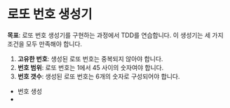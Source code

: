 # 로또 번호 생성기
**목표**: 로또 번호 생성기를 구현하는 과정에서 TDD를 연습합니다. 이 생성기는 세 가지 조건을 모두 만족해야 합니다.

1. **고유한 번호**: 생성된 로또 번호는 중복되지 않아야 합니다.
2. **번호 범위**: 로또 번호는 1에서 45 사이의 숫자여야 합니다.
3. **번호 갯수**: 생성된 로또 번호는 6개의 숫자로 구성되어야 합니다.

- 번호 생성
- 